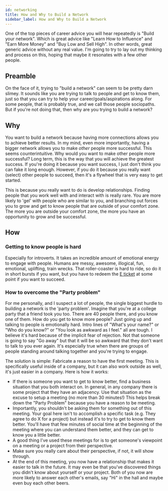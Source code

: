 ```yaml
---
id: networking 
title: How and Why to Build a Network
sidebar_label: How and Why to Build a Network
---
```


One of the top pieces of career advice you will hear repeatedly is "Build your network".  Which is great advice like "Learn How to Influence" and "Earn More Money" and "Buy Low and Sell High".  In other words, great generic advice without any real value.  I'm going to try to lay out my thinking and process on this, hoping that maybe it resonates with a few other people.

## Preamble

On the face of it, trying to "build a network" can seem to be pretty darn slimey.  It sounds like you are trying to talk to people and get to know them, just so that you can try to help your career/goals/aspirations along.  For some people, that is probably true, and we call those people sociopaths.  But if you're not doing that, then why are you trying to build a network?

## Why

You want to build a network because having more connections allows you to achieve better results.  In my mind, even more importantly, having a bigger network allows you to make *other* people more successful.  This seems counterintuitive.  Why would you want to make other people more successful?  Long term, this is the way that you will achieve the greatest success.  If you're doing it because you want success, I just don't think you can fake it long enough.  However, if you do it because you really want (select) other people to succeed, then it's a flywheel that is very easy to get started.

This is because you really want to do is develop relationships.  Finding people that you work well with and interact with is really rare.  You are more likely to 'gel' with people who are similar to you, and branching out forces you to grow and get to know people that are outside of your comfort zone.  The more you are outside your comfort zone, the more you have an opportunity to grow and be successful.

## How

### Getting to know people is hard

Especially for introverts.  It takes an incredible amount of emotional energy to engage with people.  Humans are messy, awesome, illogical, fun, emotional, uplifting, train wrecks.  That roller-coaster is hard to ride, so do it in short bursts if you want, but you have to redeem the [E ticket](https://en.wikipedia.org/wiki/E_ticket) at some point if you want to succeed.

### How to overcome the "Party problem"

For me personally, and I suspect a lot of people, the single biggest hurdle to building a network is the 'party problem'.  Imagine that you're at a college party that a friend took you too.  There are 40 people there, and you know one of them.  How do you get to know more people?  Just going up and talking to people is emotionally hard.  Intro lines of "What's your name?" or "Who do you know?" or "You look as awkward as I feel." all are tough.  I believe it's hard because of the implicit fear of rejection.  Not that someone is going to say "Go away" but that it will be so awkward that they don't want to talk to you ever again.  It's especially true when there are groups of people standing around talking together and you're trying to engage.

The solution is simple:  Fabricate a reason to have the first meeting.  This is specifically useful inside of a company, but it can also work outside as well, it's just easier in a company.  Here is how it works:

* If there is someone you want to get to know better, find a business situation that you both interact on.  In general, in any company there is some project that they have an adjacency.  Use that situation as the excuse to setup a meeting (no more than 30 minutes!)  This helps break down the "Party Problem" because you have a reason to be meeting.  
* Importantly, you shouldn't be asking them for something out of this meeting.  Your goal here isn't to accomplish a specific task (e.g. They agree to do X for a project) but instead it's to try to get to know them better.  You'll have that few minutes of social time at the beginning of the meeting where you can understand them better, and they can get to know you a little better. 
* A good thing I've used these meetings for is to get someone's viewpoint on a meeting or a project from their perspective.  
* Make sure you really care about their perspective, if not, it will show through.  
* At the end of this meeting, you now have a relationship that makes it easier to talk in the future.  It may even be that you've discovered things you didn't know about yourself or your project.  Both of you now are more likely to answer each other's emails, say "Hi" in the hall and maybe even buy each other beers.
